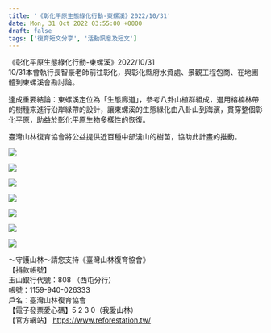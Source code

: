 ```yaml
---
title: '《彰化平原生態綠化行動-東螺溪》2022/10/31'
date: Mon, 31 Oct 2022 03:55:00 +0000
draft: false
tags: ['復育短文分享', '活動訊息及短文']
---
```


《彰化平原生態綠化行動-東螺溪》2022/10/31  
10/31本會執行長智豪老師前往彰化，與彰化縣府水資處、景觀工程包商、在地團體到東螺溪會勘討論。

達成重要結論：東螺溪定位為「生態廊道」，參考八卦山植群組成，選用榕楠林帶的樹種來進行沿岸綠帶的設計，讓東螺溪的生態綠化由八卦山到海濱，貫穿整個彰化平原，助益於彰化平原生物多樣性的恢復。

臺灣山林復育協會將公益提供近百種中部淺山的樹苗，協助此計畫的推動。

![](https://www.reforestation.tw/wp-content/uploads/2022/12/76E628AD-1A1F-490F-AF69-64CE681016BA.jpeg)

![](https://www.reforestation.tw/wp-content/uploads/2022/12/7F1CA5D4-E110-4AAF-8BA8-549C8146EA68.jpeg)

![](https://www.reforestation.tw/wp-content/uploads/2022/12/55CFCFCE-DC04-4049-9257-3124E6B8D619.jpeg)

![](https://www.reforestation.tw/wp-content/uploads/2022/12/1E6D635A-55F1-4805-81FF-7708959C4792.jpeg)

![](https://www.reforestation.tw/wp-content/uploads/2022/12/FF9FDAD0-83EA-41F2-9A2D-AF195AC32296.jpeg)

![](https://www.reforestation.tw/wp-content/uploads/2022/12/5B25C2A2-A82C-4367-84A6-B55D2DD17132.jpeg)

![](https://www.reforestation.tw/wp-content/uploads/2022/12/E69920C3-B6A7-4328-88FB-1F9506E130BF.jpeg)

～守護山林～請您支持《臺灣山林復育協會》  
【捐款帳號】  
玉山銀行代號：808 （西屯分行）  
帳號：1159-940-026333  
戶名：臺灣山林復育協會  
【電子發票愛心碼】5 2 3 0（我愛山林）  
【官方網站】 https://www.reforestation.tw/